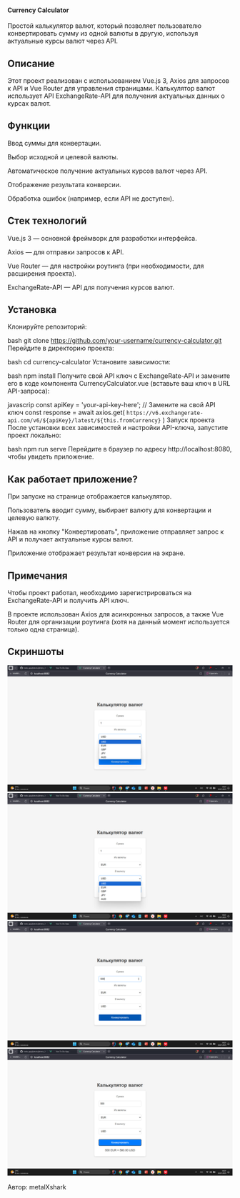 #### Currency Calculator
Простой калькулятор валют, который позволяет пользователю конвертировать сумму из одной валюты в другую, используя актуальные курсы валют через API.

## Описание
Этот проект реализован с использованием Vue.js 3, Axios для запросов к API и Vue Router для управления страницами. Калькулятор валют использует API ExchangeRate-API для получения актуальных данных о курсах валют.

## Функции
Ввод суммы для конвертации.

Выбор исходной и целевой валюты.

Автоматическое получение актуальных курсов валют через API.

Отображение результата конверсии.

Обработка ошибок (например, если API не доступен).

## Стек технологий
Vue.js 3 — основной фреймворк для разработки интерфейса.

Axios — для отправки запросов к API.

Vue Router — для настройки роутинга (при необходимости, для расширения проекта).

ExchangeRate-API — API для получения курсов валют.

## Установка
Клонируйте репозиторий:

bash
git clone https://github.com/your-username/currency-calculator.git
Перейдите в директорию проекта:

bash
cd currency-calculator
Установите зависимости:

bash
npm install
Получите свой API ключ с ExchangeRate-API и замените его в коде компонента CurrencyCalculator.vue (вставьте ваш ключ в URL API-запроса):

javascrip
const apiKey = 'your-api-key-here'; // Замените на свой API ключ
const response = await axios.get(
  `https://v6.exchangerate-api.com/v6/${apiKey}/latest/${this.fromCurrency}`
)
Запуск проекта
После установки всех зависимостей и настройки API-ключа, запустите проект локально:

bash
npm run serve
Перейдите в браузер по адресу http://localhost:8080, чтобы увидеть приложение.

## Как работает приложение?
При запуске на странице отображается калькулятор.

Пользователь вводит сумму, выбирает валюту для конвертации и целевую валюту.

Нажав на кнопку "Конвертировать", приложение отправляет запрос к API и получает актуальные курсы валют.

Приложение отображает результат конверсии на экране.

## Примечания
Чтобы проект работал, необходимо зарегистрироваться на ExchangeRate-API и получить API ключ.

В проекте использован Axios для асинхронных запросов, а также Vue Router для организации роутинга (хотя на данный момент используется только одна страница).

## Скриншоты
![Фото 1](https://github.com/metalXshark/currency-calculator/blob/master/photo/1.jpg)
![Фото 2](https://github.com/metalXshark/currency-calculator/blob/master/photo/2.jpg)
![Фото 3](https://github.com/metalXshark/currency-calculator/blob/master/photo/3.jpg)
![Фото 4](https://github.com/metalXshark/currency-calculator/blob/master/photo/4.jpg)

Автор: metalXshark
